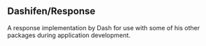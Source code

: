## Dashifen/Response

A response implementation by Dash for use with some of his other packages during application development.
